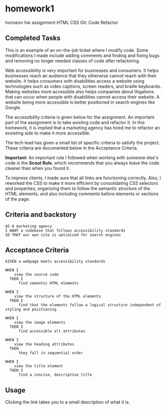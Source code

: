 # homework1
horiseon hw assignment
HTML CSS Git: Code Refactor
## Completed Tasks

This is an example of an on-the-job ticket where I modify code. 
Some modifications I made include adding comments and finding and fixing bugs and removing no longer needed classes of code after refactoring.

Web accessibility is very important for businesses and consumers. It helps businesses reach an audience that they otherwise cannot reach with their website. It helps consumers with disabilities access a website using technologies such as video captions, screen readers, and braille keyboards. Making websites more accessible also helps companies about litigations that can occur when people with disabilities cannot access their website. A website being more accessible is better positioned in search engines like Google. 

The accessibility criteria is given below for the assignment. An important part of the assignment is to take existing code and refactor it. In this homework, it is implied that a marketing agency has hired me to refactor an exsisting side to make it more accessible.

The tech lead has given a small list of specific criteria to satisfy the project. These criteria are documented below in the Acceptance Criteria.

**Important**: An important rule I followed when working with someone else's code is the **Scout Rule**, which recommends that you always leave the code cleaner than when you found it.

To impress clients, I made sure that all links are functioning correctly. Also, I reworked the CSS to make it more efficient by consolidating CSS selectors and properties, organizing them to follow the semantic structure of the HTML elements, and also including comments before elements or sections of the page.


## Criteria and backstory

```
AS A marketing agency
I WANT a codebase that follows accessibility standards
SO THAT our own site is optimized for search engines

```

## Acceptance Criteria

```
GIVEN a webpage meets accessibility standards

WHEN I 
    view the source code
  THEN I 
      find semantic HTML elements

WHEN I 
    view the structure of the HTML elements
  THEN I 
      find that the elements follow a logical structure independent of styling and positioning

WHEN I 
    view the image elements
  THEN I 
      find accessible alt attributes

WHEN I 
    view the heading attributes
  THEN 
      they fall in sequential order

WHEN I 
    view the title element
  THEN I 
      find a concise, descriptive title

```

## Usage
Clicking the link takes you to a small description of what it is. 
